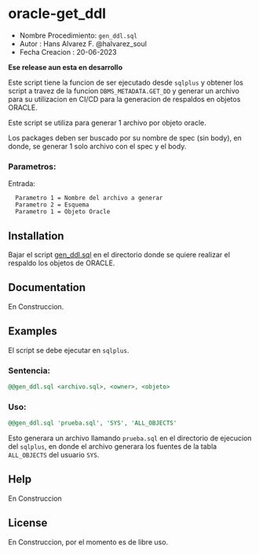 # oracle-get_ddl
* Nombre Procedimiento: `gen_ddl.sql`
* Autor               : Hans Alvarez F. @halvarez_soul
* Fecha Creacion      : 20-06-2023

**Ese release aun esta en desarrollo**

Este script tiene la funcion de ser ejecutado desde `sqlplus` y obtener los script a travez de la funcion `DBMS_METADATA.GET_DD` y generar un archivo para su utilizacion en CI/CD para la generacion de respaldos en objetos ORACLE.

Este script se utiliza para generar 1 archivo por objeto oracle.

Los packages deben ser buscado por su nombre de spec (sin body), en donde, se generar 1 solo archivo con el spec y el body.

### Parametros:
  Entrada:

      Parametro 1 = Nombre del archivo a generar
      Parametro 2 = Esquema 
      Parametro 1 = Objeto Oracle

## Installation

Bajar el script [gen_ddl.sql](https://raw.githubusercontent.com/Alvarez-Hans/oracle-get_ddl/master/gen_ddl.sql) en el directorio donde se quiere realizar el respaldo los objetos de ORACLE.

## Documentation

En Construccion.

## Examples

El script se debe ejecutar en `sqlplus`.

### Sentencia: 
```SQL
@@gen_ddl.sql <archivo.sql>, <owner>, <objeto> 
``` 

### Uso:
```SQL
@@gen_ddl.sql 'prueba.sql', 'SYS', 'ALL_OBJECTS' 
``` 

Esto generara un archivo llamando `prueba.sql` en el directorio de ejecucion del `sqlplus`, en donde el archivo generara los fuentes de la tabla `ALL_OBJECTS` del usuario `SYS`.

## Help

En Construccion

## License

En Construccion, por el momento es de libre uso.

